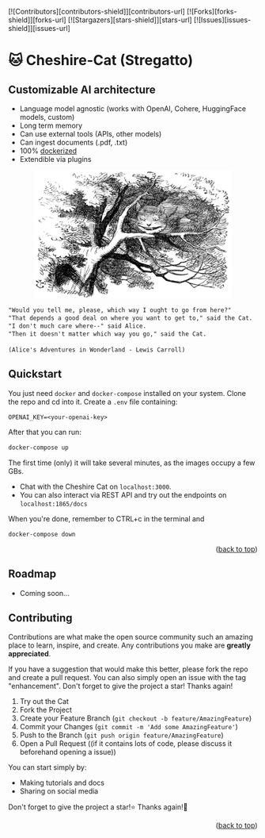 <a name="readme-top"></a>

[![Contributors][contributors-shield]][contributors-url]
[![Forks][forks-shield]][forks-url]
[![Stargazers][stars-shield]][stars-url]
[![Issues][issues-shield]][issues-url]

# 🐱 Cheshire-Cat (Stregatto)

## Customizable AI architecture

- Language model agnostic (works with OpenAI, Cohere, HuggingFace models, custom)
- Long term memory
- Can use external tools (APIs, other models)
- Can ingest documents (.pdf, .txt)
- 100% [dockerized](https://www.docker.com/)
- Extendible via plugins

<p align="center">
    <img align="center" src=cheshire-cat.jpeg width=400px alt="Wikipedia picture of the Cheshire Cat">
</p>

```
"Would you tell me, please, which way I ought to go from here?"
"That depends a good deal on where you want to get to," said the Cat.
"I don't much care where--" said Alice.
"Then it doesn't matter which way you go," said the Cat.

(Alice's Adventures in Wonderland - Lewis Carroll)

```


## Quickstart 

You just need `docker` and `docker-compose` installed on your system.
Clone the repo and cd into it. Create a `.env` file containing:

```
OPENAI_KEY=<your-openai-key>
```

After that you can run:

```bash
docker-compose up
```

The first time (only) it will take several minutes, as the images occupy a few GBs.

- Chat with the Cheshire Cat on `localhost:3000`.
- You can also interact via REST API and try out the endpoints on `localhost:1865/docs`

When you're done, remember to CTRL+c in the terminal and
```
docker-compose down
```

<p align="right">(<a href="#readme-top">back to top</a>)</p>

## Roadmap 

- Coming soon...


## Contributing
Contributions are what make the open source community such an amazing place to learn, inspire, and create. Any contributions you make are **greatly appreciated**.

If you have a suggestion that would make this better, please fork the repo and create a pull request. You can also simply open an issue with the tag "enhancement".
Don't forget to give the project a star! Thanks again!

1. Try out the Cat
1. Fork the Project
2. Create your Feature Branch (`git checkout -b feature/AmazingFeature`)
3. Commit your Changes (`git commit -m 'Add some AmazingFeature'`)
4. Push to the Branch (`git push origin feature/AmazingFeature`)
5. Open a Pull Request ((if it contains lots of code, please discuss it beforehand opening a issue))

You can start simply by:
- Making tutorials and docs
- Sharing on social media 

Don't forget to give the project a star!⭐ Thanks again!🙏

<p align="right">(<a href="#readme-top">back to top</a>)</p>



